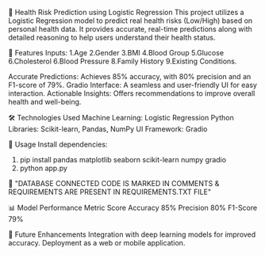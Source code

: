 🏥 Health Risk Prediction using Logistic Regression
This project utilizes a Logistic Regression model to predict real health risks (Low/High) based on personal health data. 
It provides accurate, real-time predictions along with detailed reasoning to help users understand their health status.

🚀 Features
Inputs:
1.Age
2.Gender
3.BMI
4.Blood Group
5.Glucose
6.Cholesterol
6.Blood Pressure
8.Family History
9.Existing Conditions.

Accurate Predictions: Achieves 85% accuracy, with 80% precision and an F1-score of 79%.
Gradio Interface: A seamless and user-friendly UI for easy interaction.
Actionable Insights: Offers recommendations to improve overall health and well-being.

🛠️ Technologies Used
Machine Learning: Logistic Regression
Python Libraries: Scikit-learn, Pandas, NumPy
UI Framework: Gradio

📌 Usage
Install dependencies:
1) pip install pandas matplotlib seaborn scikit-learn numpy gradio
2) python app.py

📌 "DATABASE CONNECTED CODE IS MARKED IN COMMENTS & REQUIREMENTS ARE PRESENT IN REQUIREMENTS.TXT FILE"

📊 Model Performance
Metric	Score
Accuracy	85%
Precision	80%
F1-Score	79%


📌 Future Enhancements
Integration with deep learning models for improved accuracy.
Deployment as a web or mobile application.
